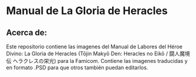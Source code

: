 # Manual de La Gloria de Heracles
## Acerca de:
Este repositorio contiene las imagenes del Manual de Labores del Héroe Divino: La Gloria de Heracles (Tōjin Makyō Den: Heracles no Eikō / 闘人魔境伝 ヘラクレスの栄光) para la Famicom.
Contiene las imagenes traducidas y en formato .PSD para que otros también puedan editarlos.
